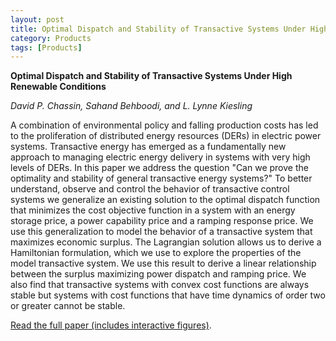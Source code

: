 ```yaml
---
layout: post
title: Optimal Dispatch and Stability of Transactive Systems Under High Renewable Conditions
category: Products
tags: [Products]
---
```


**Optimal Dispatch and Stability of Transactive Systems Under High Renewable Conditions**

*David P. Chassin, Sahand Behboodi, and L. Lynne Kiesling*

A combination of environmental policy and falling production costs has led to
the proliferation of distributed energy resources (DERs) in electric power
systems. Transactive energy has emerged as a fundamentally new approach to
managing electric energy delivery in systems with very high levels of DERs.
In this paper we address the question "Can we prove the optimality and
stability of general transactive energy systems?" To better understand,
observe and control the behavior of transactive control systems we generalize
an existing solution to the optimal dispatch function that minimizes the cost
objective function in a system with an energy storage price, a power
capability price and a ramping response price. We use this generalization to
model the behavior of a transactive system that maximizes economic surplus.
The Lagrangian solution allows us to derive a Hamiltonian formulation, which
we use to explore the properties of the model transactive system. We use this
result to derive a linear relationship between the surplus maximizing power
dispatch and ramping price. We also find that transactive systems with convex
cost functions are always stable but systems with cost functions that have
time dynamics of order two or greater cannot be stable.

[Read the full paper (includes interactive figures)](https://marimo.io/p/@eudoxys/notebook-0hbx3g?show-code=false).
